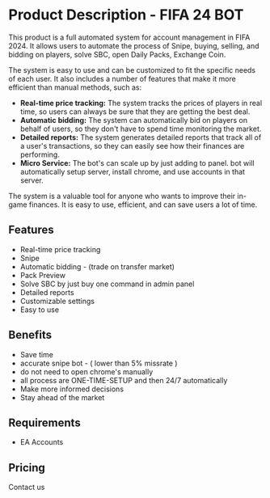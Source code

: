 # Product Description - FIFA 24 BOT

This product is a full automated system for account management in FIFA 2024. It allows users to automate the process of Snipe, buying, selling, and bidding on players, solve SBC, open Daily Packs, Exchange Coin.

The system is easy to use and can be customized to fit the specific needs of each user. It also includes a number of features that make it more efficient than manual methods, such as:

* **Real-time price tracking:** The system tracks the prices of players in real time, so users can always be sure that they are getting the best deal.
* **Automatic bidding:** The system can automatically bid on players on behalf of users, so they don't have to spend time monitoring the market.
* **Detailed reports:** The system generates detailed reports that track all of a user's transactions, so they can easily see how their finances are performing.
* **Micro Service:** The bot's can scale up by just adding to panel. bot will automatically setup server, install chrome, and use accounts in that server.

The system is a valuable tool for anyone who wants to improve their in-game finances. It is easy to use, efficient, and can save users a lot of time.

## Features

* Real-time price tracking
* Snipe
* Automatic bidding - (trade on transfer market)
* Pack Preview
* Solve SBC by just buy one command in admin panel
* Detailed reports
* Customizable settings
* Easy to use

## Benefits

* Save time
* accurate snipe bot - ( lower than 5% missrate ) 
* do not need to open chrome's manually
* all process are ONE-TIME-SETUP and then 24/7 automatically
* Make more informed decisions
* Stay ahead of the market

## Requirements

* EA Accounts

## Pricing

Contact us
